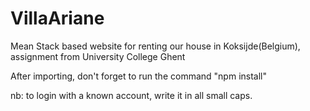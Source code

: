 # VillaAriane
Mean Stack based website for renting our house in Koksijde(Belgium), assignment from University College Ghent

After importing, don't forget to run the command "npm install"

nb: to login with a known account, write it in all small caps. 
